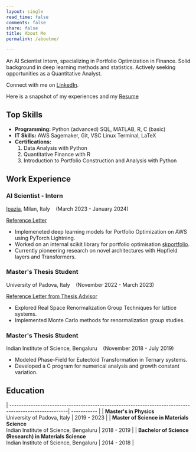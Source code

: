 ```yaml
---
layout: single
read_time: false
comments: false
share: false
title: About Me
permalink: /aboutme/

---
```


An AI Scientist Intern, specializing in Portfolio Optimization in Finance. Solid background in deep learning methods and statistics. Actively seeking opportunities as a Quantitative Analyst. 

Connect with me on <a href="https://www.linkedin.com/in/monisha-gopalan/">LinkedIn</a>.

Here is a snapshot of my experiences and my [Resume](AI_Scientist_Monisha_Gopalan_Resume.pdf)

## Top Skills

- **Programming:** 
        Python (advanced) 
        SQL, MATLAB, R, C (basic)
- **IT Skills:** 
        AWS Sagemaker, Git, VSC
        Linux Terminal, LaTeX
- **Certifications:** 
    1. Data Analysis with Python
    2. Quantitative Finance with R
    3. Introduction to Portfolio Construction and Analysis with Python

## Work Experience

### AI Scientist - Intern 
<p style="text-align: left;"><a href="https://www.ipazia.com">Ipazia</a>, Milan, Italy&nbsp;&nbsp;&nbsp;&nbsp;(March 2023 - January 2024)</p>

[Reference Letter](reco-ipazia.pdf)                                             

- Implemeneted deep learning models for Portfolio Optimization on AWS using PyTorch Lightning.
- Worked on an internal scikit library for portfolio optimisation [skportfolio](https://github.com/scikit-portfolio/scikit-portfolio).
- Currently pioneering research on novel architectures with Hopfield layers and Transformers.

### Master's Thesis Student 
<p style="text-align: left;">University of Padova, Italy&nbsp;&nbsp;&nbsp;&nbsp;(November 2022 - March 2023)</p>

[Reference Letter from Thesis Advisor](reco-unipd.pdf)

- Explored Real Space Renormalization Group Techniques for lattice systems.
- Implemented Monte Carlo methods for renormalization group studies.

### Master's Thesis Student
<p style="text-align: left;">Indian Institute of Science, Bengaluru&nbsp;&nbsp;&nbsp;&nbsp;(November 2018 - July 2019)</p>

- Modeled Phase-Field for Eutectoid Transformation in Ternary systems.
- Developed a C program for numerical analysis and growth constant variation.


## Education

| ------------------------------------------------------------------------------------------------------| ----------- |
| **Master's in Physics**<br>University of Padova, Italy                                                | 2019 - 2023 |
| **Master of Science in Materials Science**<br>Indian Institute of Science, Bengaluru                  | 2018 - 2019 |
| **Bachelor of Science (Research) in Materials Science**<br>Indian Institute of Science, Bengaluru     | 2014 - 2018 |




